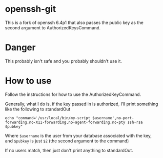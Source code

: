 openssh-git
===========

  This is a fork of openssh 6.4p1 that also passes the public key as the second argument
to AuthorizedKeysCommand.

Danger
======

  This probably isn't safe and you probably shouldn't use it.

How to use
==========

  Follow the instructions for how to use the AuthorizedKeyCommand.  
  
  Generally, what I do is, if the key passed in is authorized, I'll print 
something like the following to standardOut

```shell
echo "command='/usr/local/bin/my-script $username',no-port-forwarding,no-X11-forwarding,no-agent-forwarding,no-pty ssh-rsa $pubkey"
```

Where `$username` is the user from your database associated with the key,
and `$pubkey` is just `$2` (the second argument to the command)

If no users match, then just don't print anything to standardOut.
